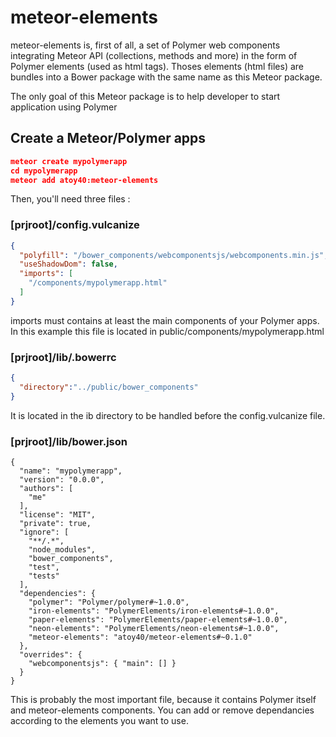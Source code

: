 # meteor-elements

meteor-elements is, first of all, a set of Polymer web components
integrating Meteor API (collections, methods and more) in the form of
Polymer elements (used as html tags). Thoses elements (html files)
are bundles into a Bower package with the same name as this Meteor
package.

The only goal of this Meteor package is to help developer to start
application using Polymer

## Create a Meteor/Polymer apps

```json
meteor create mypolymerapp
cd mypolymerapp
meteor add atoy40:meteor-elements
```

Then, you'll need three files :

### [prjroot]/config.vulcanize
```json
{
  "polyfill": "/bower_components/webcomponentsjs/webcomponents.min.js",
  "useShadowDom": false,
  "imports": [
    "/components/mypolymerapp.html"
  ]
}
```

imports must contains at least the main components of your Polymer apps.
In this example this file is located in public/components/mypolymerapp.html

### [prjroot]/lib/.bowerrc
```json
{
  "directory":"../public/bower_components"
}
```

It is located in the ib directory to be handled before the
config.vulcanize file.

### [prjroot]/lib/bower.json
```
{
  "name": "mypolymerapp",
  "version": "0.0.0",
  "authors": [
    "me"
  ],
  "license": "MIT",
  "private": true,
  "ignore": [
    "**/.*",
    "node_modules",
    "bower_components",
    "test",
    "tests"
  ],
  "dependencies": {
    "polymer": "Polymer/polymer#~1.0.0",
    "iron-elements": "PolymerElements/iron-elements#~1.0.0",
    "paper-elements": "PolymerElements/paper-elements#~1.0.0",
    "neon-elements": "PolymerElements/neon-elements#~1.0.0",
    "meteor-elements": "atoy40/meteor-elements#~0.1.0"
  },
  "overrides": {
    "webcomponentsjs": { "main": [] }
  }
}
```

This is probably the most important file, because it contains Polymer
itself and meteor-elements components. You can add or remove
dependancies according to the elements you want to use.

